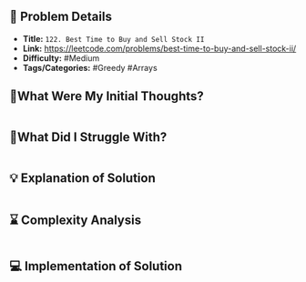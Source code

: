 ## 📝 Problem Details

- **Title:** `122. Best Time to Buy and Sell Stock II`
- **Link:** https://leetcode.com/problems/best-time-to-buy-and-sell-stock-ii/
- **Difficulty:** #Medium 
- **Tags/Categories:** #Greedy #Arrays 

## 💭What Were My Initial Thoughts?

```

```

## 🤔What Did I Struggle With?

```

```

## 💡 Explanation of Solution

```

```

## ⌛ Complexity Analysis

```

```

## 💻 Implementation of Solution

```cpp

```